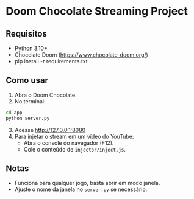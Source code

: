 # Doom Chocolate Streaming Project

## Requisitos

- Python 3.10+
- Chocolate Doom (https://www.chocolate-doom.org/)
- pip install -r requirements.txt

## Como usar

1. Abra o Doom Chocolate.
2. No terminal:
```bash
cd app
python server.py
```
3. Acesse http://127.0.0.1:8080
4. Para injetar o stream em um vídeo do YouTube:
   - Abra o console do navegador (F12).
   - Cole o conteúdo de `injector/inject.js`.

## Notas
- Funciona para qualquer jogo, basta abrir em modo janela.
- Ajuste o nome da janela no `server.py` se necessário.